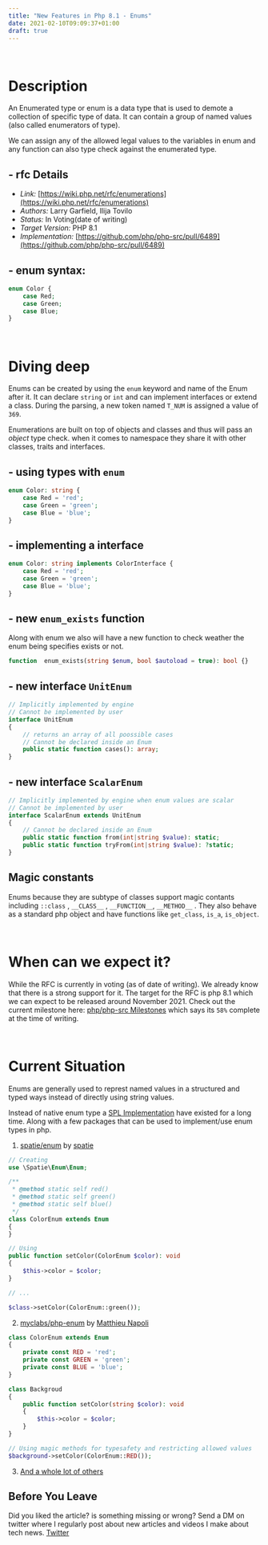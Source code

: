 ```yaml
---
title: "New Features in Php 8.1 - Enums"
date: 2021-02-10T09:09:37+01:00
draft: true
---
```

<br/>

# Description
An Enumerated type or enum is a data type that is used to demote a collection of specific type of data. It can contain a group of named values (also called enumerators of type).

We can assign any of the allowed legal values to the variables in enum and any function can also type check against the enumerated type.

## - rfc Details
- *Link:* [https://wiki.php.net/rfc/enumerations](https://wiki.php.net/rfc/enumerations)
- *Authors:* Larry Garfield, Ilija Tovilo
- *Status:* In Voting(date of writing)
- *Target Version:* PHP 8.1
- *Implementation:* [https://github.com/php/php-src/pull/6489](https://github.com/php/php-src/pull/6489)

## - enum syntax:
```php
enum Color {
    case Red;
    case Green;
    case Blue;
}
```
<br/>

# Diving deep
Enums can be created by using the `enum` keyword and name of the Enum after it. It can declare `string` or `int` and can implement interfaces or extend a class. During the parsing, a new token named `T_NUM` is assigned a value of `369`.

Enumerations are built on top of objects and classes and thus will pass an *object* type check. when it comes to namespace they share it with other classes, traits and interfaces.


## - using types with `enum`
```php
enum Color: string {
    case Red = 'red';
    case Green = 'green';
    case Blue = 'blue';
}
```
## - implementing a interface
```php
enum Color: string implements ColorInterface {
    case Red = 'red';
    case Green = 'green';
    case Blue = 'blue';
}
```

## - new `enum_exists` function
Along with enum we also will have a new function to check weather the enum being specifies exists or not.
```php
function  enum_exists(string $enum, bool $autoload = true): bool {}
```

## - new interface `UnitEnum`
```php
// Implicitly implemented by engine
// Cannot be implemented by user
interface UnitEnum
{
    // returns an array of all poossible cases
    // Cannot be declared inside an Enum
    public static function cases(): array;
}
```

## - new interface `ScalarEnum`
```php
// Implicitly implemented by engine when enum values are scalar
// Cannot be implemented by user
interface ScalarEnum extends UnitEnum
{
    // Cannot be declared inside an Enum
    public static function from(int|string $value): static;
    public static function tryFrom(int|string $value): ?static;
}
```

## Magic constants
Enums because they are subtype of classes support magic contants including `::class` , `__CLASS__` , `__FUNCTION__`, `__METHOD__` . They also behave as a standard php object and have functions like `get_class`, `is_a`, `is_object`.

<br/>

# When can we expect it?
While the RFC is currently in voting (as of date of writing). We already know that there is a strong support for it. The target for the RFC is php 8.1 which we can expect to be released around November 2021. Check out the current milestone here:  [php/php-src Milestones](https://github.com/php/php-src/milestone/3) which says its `58%` complete at the time of writing.

<br/>

# Current Situation
Enums are generally used to represt named values in a structured and typed ways instead of directly using string values.

Instead of native enum type a [SPL Implementation](https://www.php.net/manual/en/class.splenum.php) have existed for a long time. Along with a few packages that can be used to implement/use enum types in php.

1. [spatie/enum](https://github.com/spatie/enum) by [spatie](https://docs.spatie.be/enum/v3/introduction)
```php
// Creating
use \Spatie\Enum\Enum;

/**
 * @method static self red()
 * @method static self green()
 * @method static self blue()
 */
class ColorEnum extends Enum
{
}

// Using
public function setColor(ColorEnum $color): void
{
    $this->color = $color;
}

// ...

$class->setColor(ColorEnum::green());
```

2. [myclabs/php-enum](https://github.com/myclabs/php-enum) by [Matthieu Napoli](https://twitter.com/matthieunapoli)
```php
class ColorEnum extends Enum
{
    private const RED = 'red';
    private const GREEN = 'green';
    private const BLUE = 'blue';
}

class Backgroud
{
    public function setColor(string $color): void
    {
        $this->color = $color;
    }
}

// Using magic methods for typesafety and restricting allowed values
$background->setColor(ColorEnum::RED());
```
3. [And a whole lot of others](https://github.com/topics/php-enum)

## Before You Leave

Did you liked the article? is something missing or wrong? Send a DM on twitter where I regularly post about new articles and videos I make about tech news. [Twitter](https://twitter.com/ri5hirajp)
